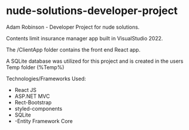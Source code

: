 # nude-solutions-developer-project
Adam Robinson - Developer Project for nude solutions.

Contents limit insurance manager app built in VisualStudio 2022.

The /ClientApp folder contains the front end React app.

A SQLite database was utilized for this project and is created in the users Temp folder (%Temp%)

Technologies/Frameworks Used:
- React JS
- ASP.NET MVC
- Rect-Bootstrap
- styled-components
- SQLite
- -Entity Framework Core

